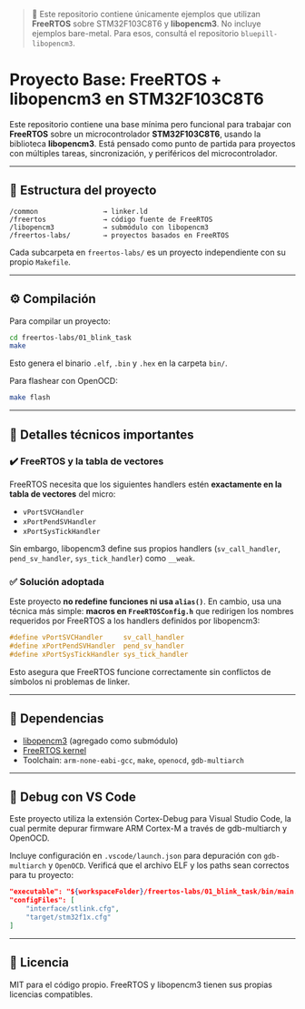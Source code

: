 > 🧠 Este repositorio contiene únicamente ejemplos que utilizan **FreeRTOS** sobre STM32F103C8T6 y **libopencm3**.
> No incluye ejemplos bare-metal. Para esos, consultá el repositorio `bluepill-libopencm3`.

# Proyecto Base: FreeRTOS + libopencm3 en STM32F103C8T6

Este repositorio contiene una base mínima pero funcional para trabajar con **FreeRTOS** sobre un microcontrolador **STM32F103C8T6**, usando la biblioteca **libopencm3**. Está pensado como punto de partida para proyectos con múltiples tareas, sincronización, y periféricos del microcontrolador.

---

## 🧱 Estructura del proyecto

```
/common                → linker.ld
/freertos              → código fuente de FreeRTOS
/libopencm3            → submódulo con libopencm3
/freertos-labs/        → proyectos basados en FreeRTOS
```

Cada subcarpeta en `freertos-labs/` es un proyecto independiente con su propio `Makefile`.

---

## ⚙️ Compilación

Para compilar un proyecto:

```bash
cd freertos-labs/01_blink_task
make
```

Esto genera el binario `.elf`, `.bin` y `.hex` en la carpeta `bin/`.

Para flashear con OpenOCD:

```bash
make flash
```

---

## 🧠 Detalles técnicos importantes

### ✔️ FreeRTOS y la tabla de vectores

FreeRTOS necesita que los siguientes handlers estén **exactamente en la tabla de vectores** del micro:

* `vPortSVCHandler`
* `xPortPendSVHandler`
* `xPortSysTickHandler`

Sin embargo, libopencm3 define sus propios handlers (`sv_call_handler`, `pend_sv_handler`, `sys_tick_handler`) como `__weak`.

### ✅ Solución adoptada

Este proyecto **no redefine funciones ni usa `alias()`**. En cambio, usa una técnica más simple: **macros en `FreeRTOSConfig.h`** que redirigen los nombres requeridos por FreeRTOS a los handlers definidos por libopencm3:

```c
#define vPortSVCHandler     sv_call_handler
#define xPortPendSVHandler  pend_sv_handler
#define xPortSysTickHandler sys_tick_handler
```

Esto asegura que FreeRTOS funcione correctamente sin conflictos de símbolos ni problemas de linker.

---

## 📌 Dependencias

* [libopencm3](https://github.com/libopencm3/libopencm3) (agregado como submódulo)
* [FreeRTOS kernel](https://github.com/FreeRTOS/FreeRTOS-Kernel)
* Toolchain: `arm-none-eabi-gcc`, `make`, `openocd`, `gdb-multiarch`

---

## 🔧 Debug con VS Code

Este proyecto utiliza la extensión Cortex-Debug para Visual Studio Code, la cual permite depurar firmware ARM Cortex-M a través de gdb-multiarch y OpenOCD.

Incluye configuración en `.vscode/launch.json` para depuración con `gdb-multiarch` y `OpenOCD`. Verificá que el archivo ELF y los paths sean correctos para tu proyecto:

```json
"executable": "${workspaceFolder}/freertos-labs/01_blink_task/bin/main.elf",
"configFiles": [
    "interface/stlink.cfg",
    "target/stm32f1x.cfg"
]
```

---

## 📜 Licencia

MIT para el código propio. FreeRTOS y libopencm3 tienen sus propias licencias compatibles.
